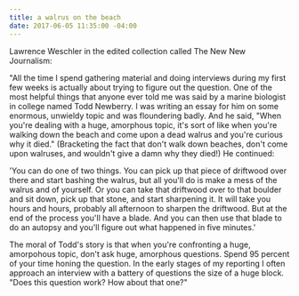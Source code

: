 ```yaml
---
title: a walrus on the beach
date: 2017-06-05 11:35:00 -04:00
---
```


Lawrence Weschler in the edited collection called The New New Journalism: 

"All the time I spend gathering material and doing interviews during my first few weeks is actually about trying to figure out the question. One of the most helpful things that anyone ever told me was said by a marine biologist in college named Todd Newberry. I was writing an essay for him on some enormous, unwieldy topic and was floundering badly. And he said, "When you're dealing with a huge, amorphous topic, it's sort of like when you're walking down the beach and come upon a dead walrus and you're curious why it died." (Bracketing the fact that don't walk down beaches, don't come upon walruses, and wouldn't give a damn why they died!) He continued:
 
'You can do one of two things. You can pick up that piece of driftwood over there and start bashing the walrus, but all you'll do is make a mess of the walrus and of yourself. Or you can take that driftwood over to that boulder and sit down, pick up that stone, and start sharpening it. It will take you hours and hours, probably all afternoon to sharpen the driftwood. But at the end of the process you'll have a blade. And you can then use that blade to do an autopsy and you'll figure out what happened in five minutes.'

The moral of Todd's story is that when you're confronting a huge, amorpohous topic, don't ask huge, amorphous questions. Spend 95 percent of your time honing the question. In the early stages of my reporting I often approach an interview with a battery of questions the size of a huge block. "Does this question work? How about that one?"

